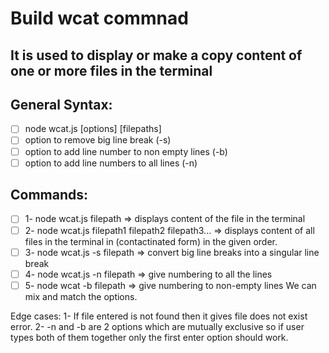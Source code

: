 # Build wcat commnad

## It is used to display or make a copy content of one or more files in the terminal 


## General Syntax:
- [ ] node wcat.js [options] [filepaths]
- [ ] option to remove big line break (-s)
- [ ] option to add line number to non empty lines (-b)
- [ ] option to add line numbers to all lines (-n) 

## Commands:
- [ ] 1- node wcat.js filepath => displays content of the file in the terminal 
- [ ] 2- node wcat.js filepath1 filepath2 filepath3... => displays content of all files in the terminal in (contactinated form) in the given order.
- [ ] 3- node wcat.js -s filepath => convert big line breaks into a singular line break
- [ ] 4- node wcat.js -n filepath => give numbering to all the lines 
- [ ] 5- node wcat -b filepath => give numbering to non-empty lines
We can mix and match the options.

Edge cases:
1- If file entered is not found then it gives file does not exist error.
2- -n and -b are 2 options which are mutually exclusive so if user types both of them together only the first enter option should work.


